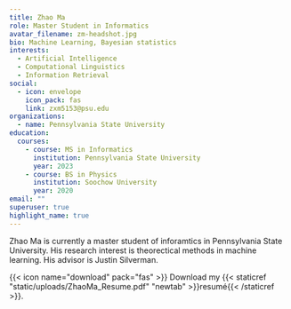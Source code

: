 ```yaml
---
title: Zhao Ma
role: Master Student in Informatics
avatar_filename: zm-headshot.jpg
bio: Machine Learning, Bayesian statistics
interests:
  - Artificial Intelligence
  - Computational Linguistics
  - Information Retrieval
social:
  - icon: envelope
    icon_pack: fas
    link: zxm5153@psu.edu
organizations:
  - name: Pennsylvania State University
education:
  courses:
    - course: MS in Informatics
      institution: Pennsylvania State University
      year: 2023
    - course: BS in Physics
      institution: Soochow University
      year: 2020
email: ""
superuser: true
highlight_name: true
---
```

Zhao Ma is currently a master student of inforamtics in Pennsylvania State University. His research interest is theorectical methods in machine learning. His advisor is Justin Silverman.

{{< icon name="download" pack="fas" >}} Download my {{< staticref "static/uploads/ZhaoMa_Resume.pdf" "newtab" >}}resumé{{< /staticref >}}.